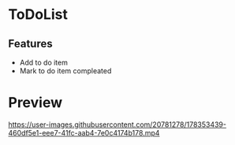 # ToDoList

## Features
- Add to do item
- Mark to do item compleated



# Preview


https://user-images.githubusercontent.com/20781278/178353439-460df5e1-eee7-41fc-aab4-7e0c4174b178.mp4

